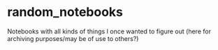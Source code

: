 # random_notebooks
Notebooks with all kinds of things I once wanted to figure out (here for archiving purposes/may be of use to others?)
